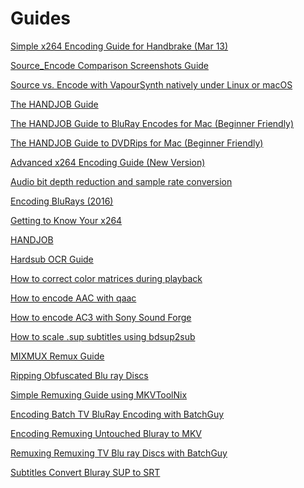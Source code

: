 # Guides

[Simple x264 Encoding Guide for Handbrake \(Mar 13\)](./ptp_guides/Simple-x264-Encoding-Guide-for-Handbrake-(Mar-13).html)

[Source_Encode Comparison Screenshots Guide](./ptp_guides/Source_Encode-Comparison-Screenshots-Guide.html)

[Source vs. Encode with VapourSynth natively under Linux or macOS](./ptp_guides/Source-vs.-Encode-with-VapourSynth-natively-under-Linux-or-macOS.html)

[The HANDJOB Guide](./ptp_guides/The-HANDJOB-Guide.html)

[The HANDJOB Guide to BluRay Encodes for Mac \(Beginner Friendly\)](./ptp_guides/The-HANDJOB-Guide-to-BluRay-Encodes-for-Mac-(Beginner-Friendly).html)

[The HANDJOB Guide to DVDRips for Mac \(Beginner Friendly\)](./ptp_guides/The-HANDJOB-Guide-to-DVDRips-for-Mac-(Beginner-Friendly).html)

[Advanced x264 Encoding Guide \(New Version\)](./ptp_guides/Advanced-x264-Encoding-Guide-(New-Version).html)

[Audio bit depth reduction and sample rate conversion](./ptp_guides/Audio-bit-depth-reduction-and-sample-rate-conversion.html)

[Encoding BluRays \(2016\)](./ptp_guides/Encoding-BluRays-(2016).html)

[Getting to Know Your x264](./ptp_guides/Getting-to-Know-Your-x264.html)

[HANDJOB](./ptp_guides/HANDJOB.html)

[Hardsub OCR Guide](./ptp_guides/Hardsub-OCR-Guide.html)

[How to correct color matrices during playback](./ptp_guides/How-to-correct-color-matrices-during-playback.html)

[How to encode AAC with qaac](./ptp_guides/How-to-encode-AAC-with-qaac.html)

[How to encode AC3 with Sony Sound Forge](./ptp_guides/How-to-encode-AC3-with-Sony-Sound-Forge.html)

[How to scale .sup subtitles using bdsup2sub](./ptp_guides/How-to-scale-.sup-subtitles-using-bdsup2sub.html)

[MIXMUX Remux Guide](./ptp_guides/MIXMUX.html)

[Ripping Obfuscated Blu ray Discs](./ptp_guides/Ripping-Obfuscated-Blu-ray-Discs.html)

[Simple Remuxing Guide using MKVToolNix](./ptp_guides/Simple-Remuxing-Guide-using-MKVToolNix.html)

[Encoding Batch TV BluRay Encoding with BatchGuy](./btn_guides/Encoding-Batch-TV-BluRay-Encoding-with-BatchGuy-_-Approved-Tutorials-_-Support-_-Forums.html)

[Encoding Remuxing Untouched Bluray to MKV](./btn_guides/Encoding-Remuxing-Untouched-Bluray-to-MKV-_-Approved-Tutorials-_-Support-_-Forums.html)

[Remuxing Remuxing TV Blu ray Discs with BatchGuy](./btn_guides/Remuxing-Remuxing-TV-Blu-ray-Discs-with-BatchGuy-_-Approved-Tutorials-_-Support-_-Forums.html)

[Subtitles Convert Bluray SUP to SRT](./btn_guides/Subtitles-Convert-Bluray-SUP-to-SRT-_-Approved-Tutorials-_-Support-_-Forums.html)
